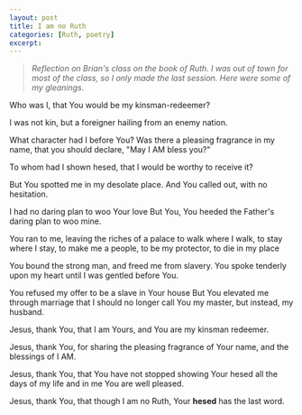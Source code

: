```yaml
---
layout: post
title: I am no Ruth
categories: [Ruth, poetry]
excerpt: 
---
```




> *Reflection on Brian's class on the book of Ruth. I was out of town for most of the class, so I only made the last session.*
> *Here were some of my gleanings.*



Who was I, 
  that You would be my kinsman-redeemer?

I was not kin,
  but a foreigner
  hailing from an enemy nation.

What character had I before You?
  Was there a pleasing fragrance in my name, 
  that you should declare,
  "May I AM bless you?"

To whom had I shown hesed,
  that I would be worthy to receive it?




But You spotted me in my desolate place. 
And You called out, with no hesitation.

I had no daring plan
  to woo Your love
But You,
  You heeded the Father's daring plan
  to woo mine.

You ran to me,
leaving the riches of a palace
	to walk where I walk, 
	to stay where I stay, 
	to make me a people, 
	to be my protector, 
	to die in my place

You bound the strong man, 
	and freed me from slavery.
You spoke tenderly upon my heart
	until I was gentled before You.

You refused my offer
  to be a slave in Your house
But You elevated me through marriage
  that I should no longer call You my master, 
  but instead, my husband.



Jesus, thank You, 
	that I am Yours,
and You are my kinsman redeemer.

Jesus, thank You,
 	for sharing the pleasing fragrance of Your name,
  and the blessings of I AM.

Jesus, thank You,
 	that You have not stopped showing Your hesed 
 	all the days of my life
 	and in me You are well pleased.

Jesus, thank You,
  that though I am no Ruth, 
  Your **hesed** has the last word.



